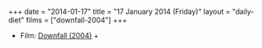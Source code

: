 +++
date = "2014-01-17"
title = "17 January 2014 (Friday)"
layout = "daily-diet"
films = ["downfall-2004"]
+++

<ul>
<li class="entry films">Film: <a href="/films/downfall-2004">Downfall (2004)</a> +</li>
</ul>